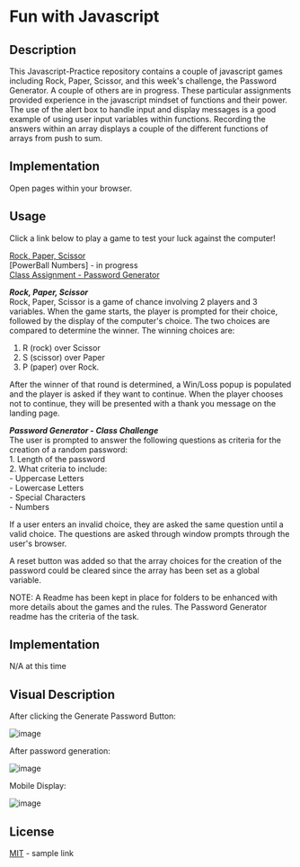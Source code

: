 # Fun with Javascript

## Description
This Javascript-Practice repository contains a couple of javascript games including Rock, Paper, Scissor, and this week's challenge, the Password Generator.  A couple of others are in progress. These particular assignments provided experience in the javascript mindset of functions and their power. The use of the alert box to handle input and display messages is a good example of using user input variables within functions.  Recording the answers within an array displays a couple of the different functions of arrays from push to sum.


## Implementation

Open pages within your browser.  


## Usage
Click a link below to play a game to test your luck against the computer! 

 [Rock, Paper, Scissor](https://moebirdie.github.io/javascript-practice/rock-paper-scissor/index.html)   
 [PowerBall Numbers] - in progress   
 [Class Assignment - Password Generator](https://moebirdie.github.io/javascript-practice/Password-Generator/index.html)
 

***Rock, Paper, Scissor***  
Rock, Paper, Scissor is a game of chance involving 2 players and 3 variables.  When the game starts, the player is prompted for their choice, followed by the display of the computer's choice.  The two choices are compared to determine the winner.  The winning choices are:
1. R (rock) over Scissor
2. S (scissor) over Paper
3. P (paper) over Rock.

After the winner of that round is determined, a Win/Loss popup is populated and the player is asked if they want to continue. When the player chooses not to continue, they will be presented with a thank you message on the landing page.


***Password Generator - Class Challenge***  
The user is prompted to answer the following questions as criteria for the creation of a random password:   
    1. Length of the password  
    2. What criteria to include:  
       - Uppercase Letters  
       - Lowercase Letters  
       - Special Characters  
       - Numbers  
       
If a user enters an invalid choice, they are asked the same question until a valid choice.  The questions are asked through window prompts through the user's browser.

A reset button was added so that the array choices for the creation of the password could be cleared since the array has been set as a global variable.
 

NOTE: A Readme has been kept in place for folders to be enhanced with more details about the games and the rules.  The Password Generator readme has the criteria of the task.


## Implementation
N/A at this time

## Visual Description

After clicking the Generate Password Button:

![image](https://user-images.githubusercontent.com/93432701/235836518-c856a40e-a89f-419e-8f9b-231d6786c245.png)


After password generation:

![image](https://user-images.githubusercontent.com/93432701/235836587-2eb02451-ae01-43b2-8f80-cb4e6abac7eb.png)


Mobile Display:

![image](https://user-images.githubusercontent.com/93432701/235836640-df659b54-d291-4679-b7cf-6eb13bfb2387.png)


## License
[MIT](https://) - sample link



